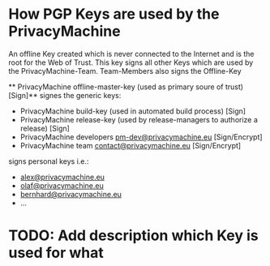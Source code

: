 # How PGP Keys are used by the PrivacyMachine

An offline Key created which is never connected to the Internet and is the root for the Web of Trust.
This key signs all other Keys which are used by the PrivacyMachine-Team.
Team-Members also signs the Offline-Key

** PrivacyMachine offline-master-key (used as primary soure of trust) [Sign]**
signes the generic keys:
* PrivacyMachine build-key (used in automated build process) [Sign]
* PrivacyMachine release-key (used by release-managers to authorize a release) [Sign]
* PrivacyMachine developers pm-dev@privacymachine.eu [Sign/Encrypt]
* PrivacyMachine team contact@privacymachine.eu [Sign/Encrypt]
  
signs personal keys i.e.:
* alex@privacymachine.eu
* olaf@privacymachine.eu
* bernhard@privacymachine.eu
* ...

 # TODO: Add description which Key is used for what